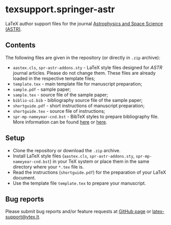 # texsupport.springer-astr

LaTeX author support files for the journal 
[Astrophysics and Space Science (ASTR)](https://www.springer.com/journal/10509).

## Contents

The following files are given in the repository (or directly in `.zip` archive):

-   `aastex.cls`, `spr-astr-addons.sty` - LaTeX style files designed for *ASTR* journal articles. 
    Please do not change them. These files are already loaded in the respective template files; 
-   `template.tex` - main template file for manuscript preparation;
-   `sample.pdf` - sample paper;
-   `sample.tex` - source file of the sample paper;
-   `biblio-u1.bib` - bibliography source file of the sample paper;
-   `shortguide.pdf` - short instructions of manuscript preparation;
-   `shortguide.tex` - source file of instructions;
-   `spr-mp-nameyear-cnd.bst` - BibTeX styles to prepare bibliography file.
    More information can be found [here](http://www.bibtex.org/Using/) 
    or [here](https://www.latex-tutorial.com/tutorials/bibtex/).

## Setup

-   Clone the repository or download the `.zip` archive.
-   Install LaTeX style files (`aastex.cls`, `spr-astr-addons.sty`, `spr-mp-nameyear-cnd.bst`) 
    in your TeX system or place them in the same directory where your `*.tex` file is.
-   Read the instructions (`shortguide.pdf`) for the preparation of your LaTeX document.
-   Use the template file `template.tex` to prepare your manuscript.

## Bug reports

Please submit bug reports and/or feature requests
at [GitHub page](https://github.com/vtex-soft/texsupport.springer-astr/issues) or 
[latex-support@vtex.lt](mailto:latex-support@vtex.lt).

